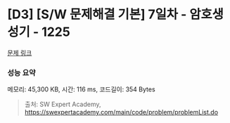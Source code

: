 # [D3] [S/W 문제해결 기본] 7일차 - 암호생성기 - 1225 

[문제 링크](https://swexpertacademy.com/main/code/problem/problemDetail.do?contestProbId=AV14uWl6AF0CFAYD) 

### 성능 요약

메모리: 45,300 KB, 시간: 116 ms, 코드길이: 354 Bytes



> 출처: SW Expert Academy, https://swexpertacademy.com/main/code/problem/problemList.do
